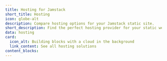 ```yaml
---
title: Hosting for Jamstack
short_title: Hosting
icon: globe-alt
description: Compare hosting options for your Jamstack static site.
short_description: Find the perfect hosting provider for your static website.
data: hosting
card:
  icon_alt: Building blocks with a cloud in the background
  link_content: See all hosting solutions
content_blocks:
---
```


